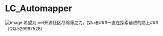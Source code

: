 # LC_Automapper
![image](https://user-images.githubusercontent.com/26539681/123565079-3a958d80-d7ee-11eb-9365-1c182f2edf9e.png)
希望为.net开源社区尽绵薄之力，探lu者###一直在探索前进的路上###（QQ:529987528）
